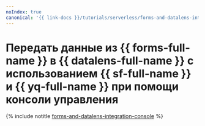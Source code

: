 ```yaml
---
noIndex: true
canonical: '{{ link-docs }}/tutorials/serverless/forms-and-datalens-integration/console'
---
```


# Передать данные из {{ forms-full-name }} в {{ datalens-full-name }} с использованием {{ sf-full-name }} и {{ yq-full-name }} при помощи консоли управления

{% include notitle [forms-and-datalens-integration-console](../../_tutorials/serverless/forms-and-datalens-integration-console.md) %}
